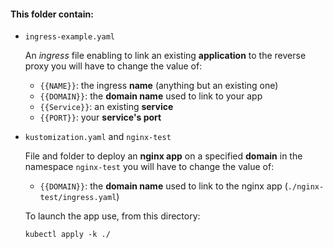 
#### This folder contain:

* `ingress-example.yaml`

  An *ingress* file enabling to link an existing **application** to the reverse proxy
  you will have to change the value of:

  * `{{NAME}}`: the ingress **name** (anything but an existing one)
  * `{{DOMAIN}}`: the **domain name** used to link to your app
  * `{{Service}}`: an existing **service**
  * `{{PORT}}`: your **service's port**

* `kustomization.yaml` and `nginx-test`

  File and folder to deploy an **nginx app** on a specified **domain** in the namespace `nginx-test`
  you will have to change the value of:

  * `{{DOMAIN}}`: the **domain name** used to link to the nginx app (`./nginx-test/ingress.yaml`)

  To launch the app use, from this directory:

  ```
  kubectl apply -k ./
  ```
